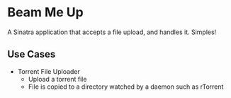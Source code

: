 # Beam Me Up

A Sinatra application that accepts a file upload, and handles it. Simples!

## Use Cases

* Torrent File Uploader
  * Upload a torrent file
  * File is copied to a directory watched by a daemon such as rTorrent
